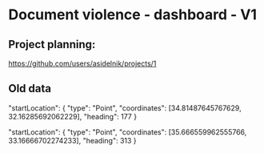 # Document violence - dashboard - V1

## Project planning:
https://github.com/users/asidelnik/projects/1


## Old data
"startLocation": {
  "type": "Point",
  "coordinates": [34.81487645767629, 32.16285692062229],
  "heading": 177
}

"startLocation": {
  "type": "Point",
  "coordinates": [35.666559962555766, 33.16666702274233],
  "heading": 313
}

